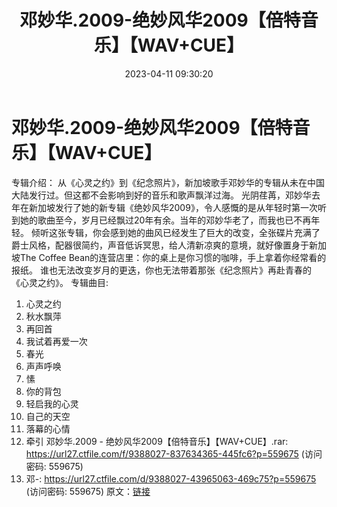 ﻿---
title: 邓妙华.2009-绝妙风华2009【倍特音乐】【WAV+CUE】
date: 2023-04-11 09:30:20
categories: WAV车载音乐、镜像
tags: 华语中文
---
# 邓妙华.2009-绝妙风华2009【倍特音乐】【WAV+CUE】

专辑介绍：
从《心灵之约》到《纪念照片》，新加坡歌手邓妙华的专辑从未在中国大陆发行过。但这都不会影响到好的音乐和歌声飘洋过海。
光阴荏苒，邓妙华去年在新加坡发行了她的新专辑《绝妙风华2009》，令人感慨的是从年轻时第一次听到她的歌曲至今，岁月已经飘过20年有余。当年的邓妙华老了，而我也已不再年轻。
倾听这张专辑，你会感到她的曲风已经发生了巨大的改变，全张碟片充满了爵士风格，配器很简约，声音低诉冥思，给人清新凉爽的意境，就好像置身于新加坡The
Coffee Bean的连营店里：你的桌上是你习惯的咖啡，手上拿着你经常看的报纸。
谁也无法改变岁月的更迭，你也无法带着那张《纪念照片》再赴青春的《心灵之约》。
专辑曲目:
01. 心灵之约
02. 秋水飘萍
03. 再回首
04. 我试着再爱一次
05. 春光
06. 声声呼唤
07. 愫
08. 你的背包
09. 轻启我的心灵
10. 自己的天空
11. 落幕的心情
12. 牵引
邓妙华.2009 - 绝妙风华2009【倍特音乐】【WAV+CUE】.rar: https://url27.ctfile.com/f/9388027-837634365-445fc6?p=559675
(访问密码: 559675)
08. 邓-: https://url27.ctfile.com/d/9388027-43965063-469c75?p=559675
(访问密码: 559675)
原文：[链接](https://blog.sina.com.cn/s/blog_1647c7e76010311e9.html)